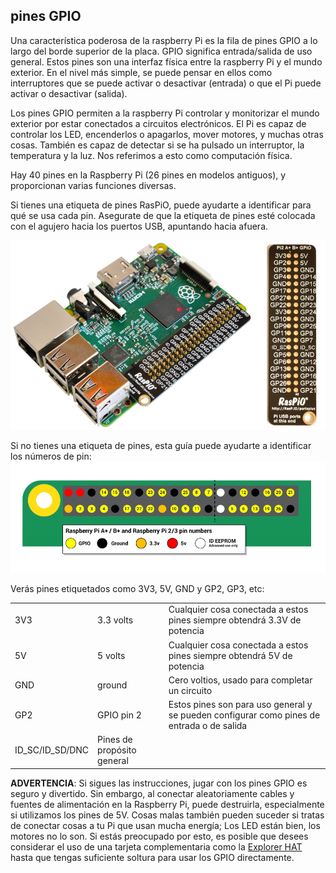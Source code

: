 ## pines GPIO

Una característica poderosa de la raspberry Pi es la fila de pines GPIO a lo largo del borde superior de la placa. GPIO significa entrada/salida de uso general. Estos pines son una interfaz física entre la raspberry Pi y el mundo exterior. En el nivel más simple, se puede pensar en ellos como interruptores que se puede activar o desactivar (entrada) o que el Pi puede activar o desactivar (salida).

Los pines GPIO permiten a la raspberry Pi controlar y monitorizar el mundo exterior por estar conectados a circuitos electrónicos. El Pi es capaz de controlar los LED, encenderlos o apagarlos, mover motores, y muchas otras cosas. También es capaz de detectar si se ha pulsado un interruptor, la temperatura y la luz. Nos referimos a esto como computación física.

Hay 40 pines en la Raspberry Pi (26 pines en modelos antiguos), y proporcionan varias funciones diversas.

Si tienes una etiqueta de pines RasPiO, puede ayudarte a identificar para qué se usa cada pin. Asegurate de que la etiqueta de pines esté colocada con el agujero hacia los puertos USB, apuntando hacia afuera.


![](images/raspio-ports.jpg)


Si no tienes una etiqueta de pines, esta guía puede ayudarte a identificar los números de pin:
![](images/GPIO.png)

Verás pines etiquetados como 3V3, 5V, GND y GP2, GP3, etc:

|   |   |   |
|---|---|---|
| 3V3 | 3.3 volts | Cualquier cosa conectada a estos pines siempre obtendrá 3.3V de potencia |
| 5V | 5 volts | Cualquier cosa conectada a estos pines siempre obtendrá 5V de potencia |
| GND | ground | Cero voltios, usado para completar un circuito |
| GP2 | GPIO pin 2 | Estos pines son para uso general y se pueden configurar como pines de entrada o de salida |
| ID_SC/ID_SD/DNC | Pines de propósito general ||


**ADVERTENCIA**: Si sigues las instrucciones, jugar con los pines GPIO es seguro y divertido. Sin embargo, al conectar aleatoriamente cables y fuentes de alimentación en la Raspberry Pi, puede destruirla, especialmente si utilizamos los pines de 5V. Cosas malas también pueden suceder si tratas de conectar cosas a tu Pi que usan mucha energía; Los LED están bien, los motores no lo son. Si estás preocupado por esto, es posible que desees considerar el uso de una tarjeta complementaria como la [Explorer HAT](https://shop.pimoroni.com/products/explorer-hat) hasta que tengas suficiente soltura para usar los GPIO directamente.



